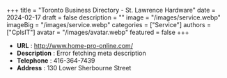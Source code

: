 +++
title = "Toronto Business Directory - St. Lawrence Hardware"
date = 2024-02-17
draft = false
description = ""
image = "/images/service.webp"
imageBig = "/images/service.webp"
categories = ["Service"]
authors = ["CplsIT"]
avatar = "/images/avatar.webp"
featured = false
+++


* **URL** :  http://www.home-pro-online.com/
* **Description** : Error fetching meta description
* **Telephone** : 416-364-7439
* **Address** : 130 Lower Sherbourne Street